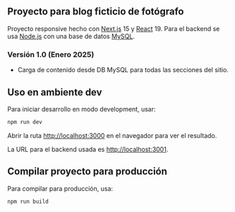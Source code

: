 ## Proyecto para blog ficticio de fotógrafo

Proyecto responsive hecho con [Next.js](https://nextjs.org) 15 y [React](https://es.react.dev/) 19. Para el backend se usa [Node.js](https://nodejs.org/es) con una base de datos [MySQL](https://www.mysql.com/).

### Versión 1.0 (Enero 2025)

- Carga de contenido desde DB MySQL para todas las secciones del sitio.

## Uso en ambiente dev

Para iniciar desarrollo en modo development, usar:

```bash
npm run dev
```

Abrir la ruta [http://localhost:3000](http://localhost:3000) en el navegador para ver el resultado.

La URL para el backend usada es [http://localhost:3001](http://localhost:3001).

## Compilar proyecto para producción

Para compilar para producción, usa:

```bash
npm run build
